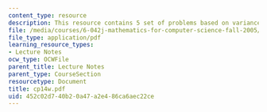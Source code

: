 ```yaml
---
content_type: resource
description: This resource contains 5 set of problems based on variance.
file: /media/courses/6-042j-mathematics-for-computer-science-fall-2005/452c02d740b20a47a2e486ca6aec22ce_cp14w.pdf
file_type: application/pdf
learning_resource_types:
- Lecture Notes
ocw_type: OCWFile
parent_title: Lecture Notes
parent_type: CourseSection
resourcetype: Document
title: cp14w.pdf
uid: 452c02d7-40b2-0a47-a2e4-86ca6aec22ce
---
```

